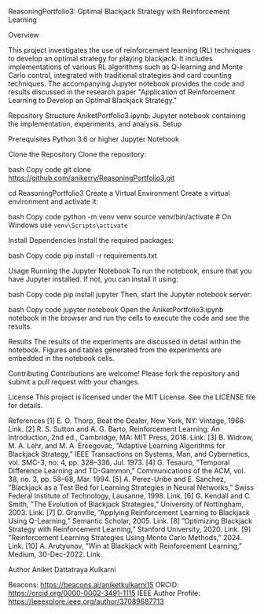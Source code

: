 ReasoningPortfolio3: Optimal Blackjack Strategy with Reinforcement Learning

Overview

This project investigates the use of reinforcement learning (RL) techniques to develop an optimal strategy for playing blackjack. It includes implementations of various RL algorithms such as Q-learning and Monte Carlo control, integrated with traditional strategies and card counting techniques. The accompanying Jupyter notebook provides the code and results discussed in the research paper "Application of Reinforcement Learning to Develop an Optimal Blackjack Strategy."

Repository Structure
AniketPortfolio3.ipynb: Jupyter notebook containing the implementation, experiments, and analysis.
Setup

Prerequisites
Python 3.6 or higher
Jupyter Notebook

Clone the Repository
Clone the repository:

bash
Copy code
git clone https://github.com/anikerry/ReasoningPortfolio3.git

cd ReasoningPortfolio3
Create a Virtual Environment
Create a virtual environment and activate it:

bash
Copy code
python -m venv venv
source venv/bin/activate  # On Windows use `venv\Scripts\activate`

Install Dependencies
Install the required packages:

bash
Copy code
pip install -r requirements.txt

Usage
Running the Jupyter Notebook
To run the notebook, ensure that you have Jupyter installed. If not, you can install it using:

bash
Copy code
pip install jupyter
Then, start the Jupyter notebook server:

bash
Copy code
jupyter notebook
Open the AniketPortfolio3.ipynb notebook in the browser and run the cells to execute the code and see the results.

Results
The results of the experiments are discussed in detail within the notebook. Figures and tables generated from the experiments are embedded in the notebook cells.

Contributing
Contributions are welcome! Please fork the repository and submit a pull request with your changes.

License
This project is licensed under the MIT License. See the LICENSE file for details.

References
[1] E. O. Thorp, Beat the Dealer, New York, NY: Vintage, 1966. Link.
[2] R. S. Sutton and A. G. Barto, Reinforcement Learning: An Introduction,
2nd ed., Cambridge, MA: MIT Press, 2018. Link.
[3] B. Widrow, M. A. Lehr, and M. A. Ercegovac, ”Adaptive Learning
Algorithms for Blackjack Strategy,” IEEE Transactions on Systems,
Man, and Cybernetics, vol. SMC-3, no. 4, pp. 328–336, Jul. 1973.
[4] G. Tesauro, ”Temporal Difference Learning and TD-Gammon,” Communications
of the ACM, vol. 38, no. 3, pp. 58–68, Mar. 1994.
[5] A. Perez-Uribe and E. Sanchez, ”Blackjack as a Test Bed for Learning
Strategies in Neural Networks,” Swiss Federal Institute of Technology,
Lausanne, 1998. Link.
[6] G. Kendall and C. Smith, ”The Evolution of Blackjack Strategies,”
University of Nottingham, 2003. Link.
[7] D. Granville, ”Applying Reinforcement Learning to Blackjack Using
Q-Learning,” Semantic Scholar, 2005. Link.
[8] ”Optimizing Blackjack Strategy with Reinforcement Learning,” Stanford
University, 2020. Link.
[9] ”Reinforcement Learning Strategies Using Monte Carlo Methods,” 2024.
Link.
[10] A. Arutyunov, ”Win at Blackjack with Reinforcement Learning,”
Medium, 30-Dec-2022. Link.

Author
Aniket Dattatraya Kulkarni

Beacons: https://beacons.ai/aniketkulkarni15
ORCID: https://orcid.org/0000-0002-3491-1115
IEEE Author Profile: https://ieeexplore.ieee.org/author/37089687713

